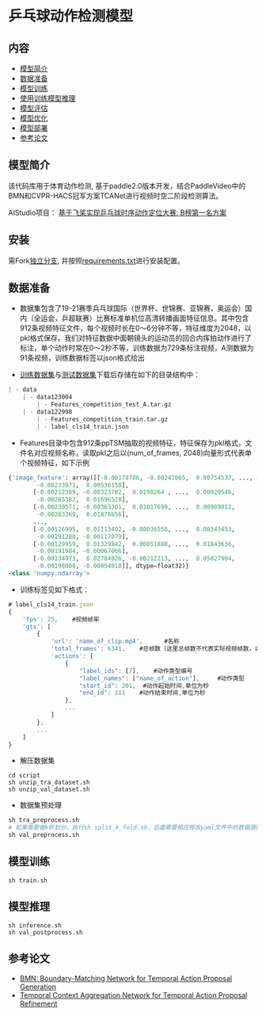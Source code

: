 

# 乒乓球动作检测模型

## 内容
- [模型简介](#模型简介)
- [数据准备](#数据准备)
- [模型训练](#模型训练)
- [使用训练模型推理](#使用训练模型推理)
- [模型评估](#模型评估)
- [模型优化](#模型优化)
- [模型部署](#模型部署)
- [参考论文](#参考论文)

## 模型简介
该代码库用于体育动作检测, 基于paddle2.0版本开发，结合PaddleVideo中的BMN和CVPR-HACS冠军方案TCANet进行视频时空二阶段检测算法。

AIStudio项目： [基于飞桨实现乒乓球时序动作定位大赛: B榜第一名方案](https://aistudio.baidu.com/aistudio/projectdetail/3545680?shared=1)

## 安装
需Fork[独立分支](https://github.com/chaineypung/PaddleVideo/tree/new_branch), 并按照[requirements.txt](https://github.com/chaineypung/PaddleVideo/blob/67e4b790bafabe62c1d112eb19e4136ebb18c0f2/applications/TCANet++/requirements.txt)进行安装配置。

## 数据准备
- 数据集包含了19-21赛季兵乓球国际（世界杯、世锦赛、亚锦赛，奥运会）国内（全运会，乒超联赛）比赛标准单机位高清转播画面特征信息。其中包含912条视频特征文件，每个视频时长在0～6分钟不等，特征维度为2048，以pkl格式保存。我们对特征数据中面朝镜头的运动员的回合内挥拍动作进行了标注，单个动作时常在0～2秒不等，训练数据为729条标注视频，A测数据为91条视频，训练数据标签以json格式给出

- [训练数据集](https://aistudio.baidu.com/aistudio/datasetdetail/122998/0)与[测试数据集](https://aistudio.baidu.com/aistudio/datasetdetail/123004)下载后存储在如下的目录结构中：
```python
| - data
	| - data123004
		| - Features_competition_test_A.tar.gz
	| - data122998
		| - Features_competition_train.tar.gz
		| - label_cls14_train.json 
```
- Features目录中包含912条ppTSM抽取的视频特征，特征保存为pkl格式，文件名对应视频名称，读取pkl之后以(num_of_frames, 2048)向量形式代表单个视频特征，如下示例
```python
{'image_feature': array([[-0.00178786, -0.00247065,  0.00754537, ..., -0.00248864,
        -0.00233971,  0.00536158],
       [-0.00212389, -0.00323782,  0.0198264 , ...,  0.00029546,
        -0.00265382,  0.01696528],
       [-0.00230571, -0.00363361,  0.01017699, ...,  0.00989012,
        -0.00283369,  0.01878656],
       ...,
       [-0.00126995,  0.01113492, -0.00036558, ...,  0.00343453,
        -0.00191288, -0.00117079],
       [-0.00129959,  0.01329842,  0.00051888, ...,  0.01843636,
        -0.00191984, -0.00067066],
       [-0.00134973,  0.02784026, -0.00212213, ...,  0.05027904,
        -0.00198008, -0.00054018]], dtype=float32)}
<class 'numpy.ndarray'>
```
- 训练标签见如下格式：
```javascript
# label_cls14_train.json
{
    'fps': 25,    #视频帧率
    'gts': [
        {
            'url': 'name_of_clip.mp4',      #名称
            'total_frames': 6341,    #总帧数（这里总帧数不代表实际视频帧数，以特征数据集维度信息为准）
            'actions': [
                {
                    "label_ids": [7],    #动作类型编号
                    "label_names": ["name_of_action"],     #动作类型
                    "start_id": 201,  #动作起始时间,单位为秒
                    "end_id": 111    #动作结束时间,单位为秒
                },
                ...
            ]
        },
        ...
    ]
}
```
- 解压数据集
```
cd script
sh unzip_tra_dataset.sh
sh unzip_val_dataset.sh
```
- 数据集预处理
```python
sh tra_preprocess.sh
# 如果需要做k折划分，执行sh split_k_fold.sh，后面需要相应修改yaml文件中的数据路径
sh val_preprocess.sh
```
## 模型训练

```
sh train.sh
```
## 模型推理
```
sh inference.sh
sh val_postprocess.sh
```


## 参考论文
- [BMN: Boundary-Matching Network for Temporal Action Proposal Generation](https://arxiv.org/abs/1907.09702)
- [Temporal Context Aggregation Network for Temporal Action
Proposal Refinement](https://openaccess.thecvf.com/content/CVPR2021/papers/Qing_Temporal_Context_Aggregation_Network_for_Temporal_Action_Proposal_Refinement_CVPR_2021_paper.pdf)

